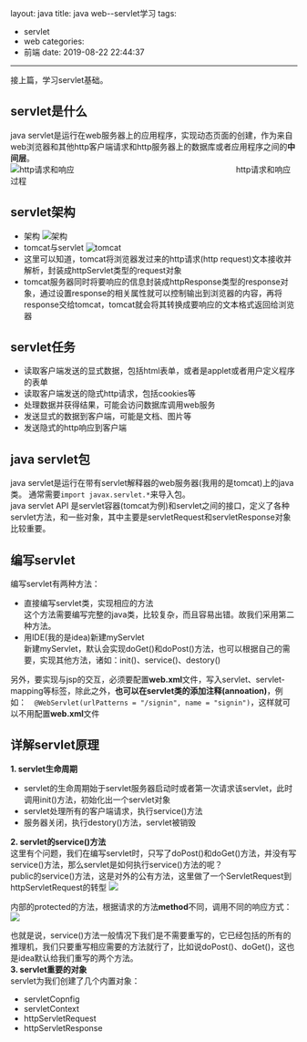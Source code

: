 layout: java
title: java web--servlet学习
tags:
  - servlet
  - web
categories:
  - 前端
date: 2019-08-22 22:44:37
---
接上篇，学习servlet基础。
## servlet是什么  
java servlet是运行在web服务器上的应用程序，实现动态页面的创建，作为来自web浏览器和其他http客户端请求和http服务器上的数据库或者应用程序之间的**中间层**。  
![http请求和响应](https://res.cloudinary.com/hexo-mokeeqian/image/upload/v1566486478/hexo/874710-20170214192940050-671180063_dpxpnk.png) 
　　　　　　　　　　　　　　　　　　　　http请求和响应过程
## servlet架构
+ 架构
![架构](https://www.runoob.com/wp-content/uploads/2014/07/servlet-arch.jpg)
+ tomcat与servlet
![tomcat](https://res.cloudinary.com/hexo-mokeeqian/image/upload/v1566486469/hexo/874710-20170214204632894-1786729693_hjhji5.png)  
 + 这里可以知道，tomcat将浏览器发过来的http请求(http request)文本接收并解析，封装成httpServlet类型的request对象
 + tomcat服务器同时将要响应的信息封装成httpResponse类型的response对象，通过设置response的相关属性就可以控制输出到浏览器的内容，再将response交给tomcat，tomcat就会将其转换成要响应的文本格式返回给浏览器

## servlet任务
+ 读取客户端发送的显式数据，包括html表单，或者是applet或者用户定义程序的表单
+ 读取客户端发送的隐式http请求，包括cookies等
+ 处理数据并获得结果，可能会访问数据库调用web服务
+ 发送显式的数据到客户端，可能是文档、图片等
+ 发送隐式的http响应到客户端  

## java servlet包
java servlet是运行在带有servlet解释器的web服务器(我用的是tomcat)上的java类。
通常需要`import javax.servlet.*`来导入包。  
java servlet API 是servlet容器(tomcat为例)和servlet之间的接口，定义了各种servlet方法，和一些对象，其中主要是servletRequest和servletResponse对象比较重要。  

## 编写servlet
编写servlet有两种方法：
+ 直接编写servlet类，实现相应的方法  
这个方法需要编写完整的java类，比较复杂，而且容易出错。故我们采用第二种方法。
+ 用IDE(我的是idea)新建myServlet  
新建myServlet，默认会实现doGet()和doPost()方法，也可以根据自己的需要，实现其他方法，诸如：init()、service()、destory()  

另外，要实现与jsp的交互，必须要配置**web.xml**文件，写入servlet、servlet-mapping等标签，除此之外，**也可以在servlet类的添加注释(annoation)**，例如：　`@WebServlet(urlPatterns = "/signin", name = "signin")`，这样就可以不用配置**web.xml**文件

## 详解servlet原理
**1. servlet生命周期**  
+ servlet的生命周期始于servlet服务器启动时或者第一次请求该servlet，此时调用init()方法，初始化出一个servlet对象
+ servlet处理所有的客户端请求，执行service()方法
+ 服务器关闭，执行destory()方法，servlet被销毁

**2. servlet的service()方法**  
这里有个问题，我们在编写servlet时，只写了doPost()和doGet()方法，并没有写service()方法，那么servlet是如何执行service()方法的呢？  
public的service()方法，这是对外的公有方法，这里做了一个ServletRequest到httpServletRequest的转型
![](https://res.cloudinary.com/hexo-mokeeqian/image/upload/v1566520802/hexo/11_bb7cxt.png)

内部的protected的方法，根据请求的方法**method**不同，调用不同的响应方式：
![](https://res.cloudinary.com/hexo-mokeeqian/image/upload/v1566521046/hexo/22_jborni.png)

也就是说，service()方法一般情况下我们是不需要重写的，它已经包括的所有的推理机，我们只要重写相应需要的方法就行了，比如说doPost()、doGet()，这也是idea默认给我们重写的两个方法。  
**3. servlet重要的对象**  
servlet为我们创建了几个内置对象：
+ servletCopnfig
+ servletContext
+ httpServletRequest
+ httpServletResponse
